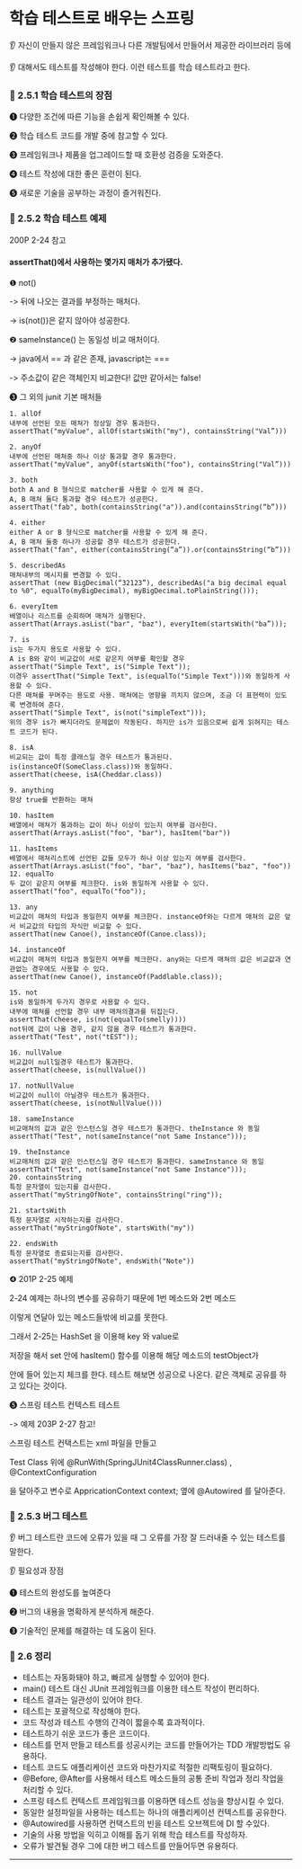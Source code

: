 학습 테스트로 배우는 스프링
==================================
&#128066; 자신이 만들지 않은 프레임워크나 다른 개발팀에서 만들어서 제공한 라이브러리 등에

&#128066; 대해서도 테스트를 작성해야 한다. 이런 테스트를 학습 테스트라고 한다.



### &#128681; 2.5.1 학습 테스트의 장점

&#10102; 다양한 조건에 따른 기능을 손쉽게 확인해볼 수 있다.

&#10103; 학습 테스트 코드를 개발 중에 참고할 수 있다.

&#10104; 프레임워크나 제품을 업그레이드할 때 호환성 검증을 도와준다.

&#10105; 테스트 작성에 대한 좋은 훈련이 된다.

&#10106; 새로운 기술을 공부하는 과정이 즐거워진다.




### &#128681; 2.5.2 학습 테스트 예제

200P 2-24 참고

#### assertThat()에서 사용하는 몇가지 매처가 추가됐다.

&#10102; not()

-> 뒤에 나오는 결과를 부정하는 매처다.

-> is(not())은 같지 않아야 성공한다.

&#10103; sameInstance() 는 동일성 비교 매처이다.

-> java에서 == 과 같은 존재, javascript는 ===

-> 주소값이 같은 객체인지 비교한다! 값만 같아서는 false!

&#10104; 그 외의 junit 기본 매처들
```
1. allOf
내부에 선언된 모든 매쳐가 정상일 경우 통과한다.
assertThat("myValue", allOf(startsWith("my"), containsString("Val”)))

2. anyOf
내부에 선언된 매쳐중 하나 이상 통과할 경우 통과한다.
assertThat("myValue", anyOf(startsWith("foo"), containsString("Val”)))

3. both
both A and B 형식으로 matcher를 사용할 수 있게 해 준다.
A, B 매쳐 둘다 통과할 경우 테스트가 성공한다.
assertThat("fab", both(containsString("a")).and(containsString(“b”)))

4. either
either A or B 형식으로 matcher를 사용할 수 있게 해 준다.
A, B 매쳐 둘중 하나가 성공할 경우 테스트가 성공한다.
assertThat("fan", either(containsString(“a”)).or(containsString(“b”)))

5. describedAs
매쳐내부의 메시지를 변경할 수 있다.
assertThat (new BigDecimal(“32123”), describedAs("a big decimal equal to %0", equalTo(myBigDecimal), myBigDecimal.toPlainString()));

6. everyItem
배열이나 리스트를 순회하며 매쳐가 실행된다.
assertThat(Arrays.asList("bar", "baz"), everyItem(startsWith("ba”)));

7. is
is는 두가지 용도로 사용할 수 있다.
A is B와 같이 비교값이 서로 같은지 여부를 확인할 경우
assertThat("Simple Text", is("Simple Text"));
이경우 assertThat("Simple Text", is(equalTo("Simple Text")))와 동일하게 사용할 수 있다.
다른 매쳐를 꾸며주는 용도로 사용. 매쳐에는 영향을 끼치지 않으며, 조금 더 표현력이 있도록 변경하여 준다.
assertThat("Simple Text", is(not("simpleText")));
위의 경우 is가 빠지더라도 문제없이 작동된다. 하지만 is가 있음으로써 쉽게 읽혀지는 테스트 코드가 된다.

8. isA
비교되는 값이 특정 클래스일 경우 테스트가 통과된다. is(instanceOf(SomeClass.class))와 동일하다.
assertThat(cheese, isA(Cheddar.class))

9. anything
항상 true를 반환하는 매쳐

10. hasItem
배열에서 매쳐가 통과하는 값이 하나 이상이 있는지 여부를 검사한다.
assertThat(Arrays.asList("foo", "bar"), hasItem("bar"))

11. hasItems
배열에서 매쳐리스트에 선언된 값들 모두가 하나 이상 있는지 여부를 검사한다.
assertThat(Arrays.asList("foo", "bar", "baz"), hasItems("baz", "foo"))
12. equalTo
두 값이 같은지 여부를 체크한다. is와 동일하게 사용할 수 있다.
assertThat("foo", equalTo("foo"));

13. any
비교값이 매쳐의 타입과 동일한지 여부를 체크한다. instanceOf와는 다르게 매쳐의 값은 앞서 비교값의 타입의 자식만 비교할 수 있다.
assertThat(new Canoe(), instanceOf(Canoe.class));

14. instanceOf
비교값이 매쳐의 타입과 동일한지 여부를 체크한다. any와는 다르게 매쳐의 값은 비교값과 연관없는 경우에도 사용할 수 있다.
assertThat(new Canoe(), instanceOf(Paddlable.class));

15. not
is와 동일하게 두가지 경우로 사용할 수 있다.
내부에 매쳐를 선언할 경우 내부 매쳐의결과를 뒤집는다.
assertThat(cheese, is(not(equalTo(smelly))))
not뒤에 값이 나올 경우, 같지 않을 경우 테스트가 통과한다.
assertThat("Test", not("tEST"));

16. nullValue
비교값이 null일경우 테스트가 통과한다.
assertThat(cheese, is(nullValue())

17. notNullValue
비교값이 null이 아닐경우 테스트가 통과한다.
assertThat(cheese, is(notNullValue()))

18. sameInstance
비교매쳐의 값과 같은 인스턴스일 경우 테스트가 통과한다. theInstance 와 동일
assertThat("Test", not(sameInstance("not Same Instance")));

19. theInstance
비교매쳐의 값과 같은 인스턴스일 경우 테스트가 통과한다. sameInstance 와 동일
assertThat("Test", not(sameInstance("not Same Instance")));
20. containsString
특정 문자열이 있는지를 검사한다.
assertThat("myStringOfNote", containsString("ring"));

21. startsWith
특정 문자열로 시작하는지를 검사한다.
assertThat("myStringOfNote", startsWith("my"))

22. endsWith
특정 문자열로 종료되는지를 검사한다.
assertThat("myStringOfNote", endsWith("Note"))
```

&#10105; 201P 2-25 예제

2-24 예제는 하나의 변수를 공유하기 때문에 1번 메소드와 2번 메소드

이렇게 연달아 있는 메소드들밖에 비교를 못한다.

그래서 2-25는 HashSet 을 이용해 key 와 value로

저장을 해서 set 안에 hasItem() 함수를 이용해 해당 메소드의 testObject가

안에 들어 있는지 체크를 한다. 테스트 해보면 성공으로 나온다. 같은 객체로 공유를 하고 있다는 것이다.

&#10106; 스프링 테스트 컨텍스트 테스트

-> 예제 203P 2-27 참고!

스프링 테스트 컨택스트는 xml 파일을 만들고

Test Class 위에 @RunWith(SpringJUnit4ClassRunner.class) , @ContextConfiguration

을 달아주고 변수로 AppricationContext context; 옆에 @Autowired 를 달아준다.

### &#128681; 2.5.3 버그 테스트

&#128066; 버그 테스트란 코드에 오류가 있을 때 그 오류를 가장 잘 드러내줄 수 있는 테스트를 말한다.

&#128066; 필요성과 장점

&#10102; 테스트의 완성도를 높여준다

&#10103; 버그의 내용을 명확하게 분석하게 해준다.

&#10104; 기술적인 문제를 해결하는 데 도움이 된다.

### &#128681; 2.6 정리

* 테스트는 자동화돼야 하고, 빠르게 실행할 수 있어야 한다.
* main() 테스트 대신 JUnit 프레임워크를 이용한 테스트 작성이 편리하다.
* 테스트 결과는 일관성이 있어야 한다.
* 테스트는 포괄적으로 작성해야 한다.
* 코드 작성과 테스트 수행의 간격이 짧을수록 효과적이다.
* 테스트하기 쉬운 코드가 좋은 코드이다.
* 테스트를 먼저 만들고 테스트를 성공시키는 코드를 만들어가는 TDD 개발방법도 유용하다.
* 테스트 코드도 애플리케이션 코드와 마찬가지로 적절한 리팩토링이 필요하다.
* @Before, @After를 사용해서 테스트 메소드들의 공통 준비 작업과 정리 작업을 처리할 수 있다.
* 스프링 테스트 컨텍스트 프레임워크를 이용하면 테스트 성능을 향상시킬 수 있다.
* 동일한 설정파일을 사용하는 테스트는 하나의 애플리케이션 컨텍스트를 공유한다.
* @Autowired를 사용하면 컨택스트의 빈을 테스트 오브젝트에 DI 할 수있다.
* 기술의 사용 방법을 익히고 이해를 돕기 위해 학습 테스트를 작성하자.
* 오류가 발견될 경우 그에 대한 버그 테스트를 만들어두면 유용하다.
------------------------------------------------------------



